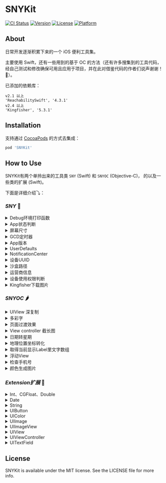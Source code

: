 # SNYKit

[![CI Status](https://img.shields.io/travis/zesicus/SNYKit.svg?style=flat)](https://travis-ci.org/zesicus/SNYKit)
[![Version](https://img.shields.io/cocoapods/v/SNYKit.svg?style=flat)](https://cocoapods.org/pods/SNYKit)
[![License](https://img.shields.io/cocoapods/l/SNYKit.svg?style=flat)](https://cocoapods.org/pods/SNYKit)
[![Platform](https://img.shields.io/cocoapods/p/SNYKit.svg?style=flat)](https://cocoapods.org/pods/SNYKit)

## About

日常开发逐渐积累下来的一个 iOS 便利工具集。

主要使用 Swift，还有一些用到的基于 OC 的方法（还有许多搜集到的工具代码，经自己测试和修改确保可用且应用于项目，并在此对借鉴代码的作者们说声谢谢！🙏）。

已添加的依赖库：

```
v2.1 以上
'ReachabilitySwift', '4.3.1'
v2.4 以上
'Kingfisher', '5.3.1'
```

## Installation

支持通过 [CocoaPods](https://cocoapods.org) 的方式去集成：

```ruby
pod 'SNYKit'
```

## How to Use

SNYKit有两个单拎出来的工具类 `SNY` (Swift) 和 `SNYOC` (Objective-C)， 的以及一些类的扩展 (Swift)。  

下面是详细介绍⤵：

### *SNY* 🍋

<details>
 <summary>Debug环境打印函数</summary>
 
 ```Swift
 dprint("hello")
 ```
 
</details> 

<details>
 <summary>App状态判断</summary>

```Swift
//判断App是否在前台并且能有效接收事件
SNY.appStates.isForeground

//判断App是否在后台运行
SNY.appStates.isBackground

//判断App是否在非活跃状态，这种状态可能处于正在将App转移到后台或者把app调起到前台时
SNY.appStates.isInactive
```

具体请参考 `UIApplication.shared.applicationState`

> 除了比较懒的写系统的写法，再就是我也只需要个判断。

</details>

<details>
 <summary>屏幕尺寸</summary>
 
 * 不说你们都懂得
 
 ```Swift
SNY.screen.frame
SNY.screen.height
SNY.screen.width
SNY.screen.scale
 ```
 
</details>



<details>
 <summary>GCD定时器</summary>
 
* 主线程 `GCD.main`
* 高优先后台线程 `GCD.globalHigh`
* 一般后台线程 `GCD.global`
* 标签线程: `GCD.seria(label: "hello")`
* 分组线程(default组) `GCD.concurrent(label: "hello")`

* 延迟执行

```Swift
//延迟 1 秒执行
SNY.gcd.after(time: 1.0, queue: GCD.main) {
	dprint("Hello")
}
```

> 当然，上面这个方法也可以用下面定时器执行

* 定时器

```
//设置循环定时器，1秒执行一次
SNY.gcd.scheduledDispatchTimer(WithTimerName: "hello", timeInterval: 1.0, queue: GCD.main, repeats: true) {
    dprint("Hello")
}

//检查定时器是否存在
SNY.gcd.isExistTimer(WithTimerName: "hello")

//销毁定时器
SNY.gcd.cancleTimer(WithTimerName: "hello")
```

 
</details>

<details>
 <summary>App版本</summary>
 
 ```Swift
 SNY.appVersion
 ```
 
</details> 

<details>
 <summary>UserDefaults</summary>
 
 ```Swift
 SNY.defaults.set...
 ```
 
</details> 

<details>
 <summary>NotificationCenter</summary>
 
 ```Swift
 SNY.defaultNoti.post...
 ```
 
</details> 

<details>
 <summary>设备UUID</summary>
 
 ```Swift
 SNY.uuid
 ```
 
</details> 

<details>
 <summary>沙盒路径</summary>
 
 ```Swift
 //Documents路径
SNY.documentsPath
//Cache路径
SNY.cachesPath
 ```
 
</details> 

<details>
 <summary>运营商信息</summary>
 
 返回一个元祖，包含 
 
 * 运营商名 carrierName 例 中国联通
 * 国家代码(大写) carrierName 例 CN
 * 网络制式 networkType 例 4G


```Swift
SNY.getCarrier()
```
 
</details> 

<details>
 <summary>设备使用权限判断</summary>
 
 * 网络使用权限
 
 ```Swift
 switch SNY.netPermission {
    case .notRestricted:
        dprint("无限制")
        break
    case .restricted:
        dprint("网络限制")
        break
    case .restrictedStateUnknown:
        dprint("未设置过网络权限时是这个状态")
        break
    default:
        break
 }
 ```
 
 * 相册使用权限

 ```Swift
 switch SNY.photoAlbumPermission {
    case .authorized:
        dprint("已授权")
        break
    case .denied:
        dprint("已阻止")
        break
    case .notDetermined:
        dprint("未知")
        break
    case .restricted:
        dprint("未授权，可能是家长控制权限")
        break
 }
 ```
 
 * 相机使用权限

 ```Swift
 switch SNY.cameraPermission {
    case .authorized:
        dprint("已授权相机")
        break
    case .denied:
        dprint("拒绝使用相机")
        break
    case .restricted:
        dprint("受限制的")
        break
    case .notDetermined:
        dprint("系统未知，可能第一次开启app时状态是这样的")
        break
 }
 ```
 
 * 麦克风使用权限

 ```Swift
 switch SNY.microphonePermission {
    case .authorized:
        dprint("已授权麦克风")
        break
    case .denied:
        dprint("已拒绝麦克风")
        break
    case .restricted:
        dprint("受限制的")
        break
    case .notDetermined:
        dprint("系统未知，可能第一次开启app时状态是这样的")
        break
 }
 ```
 
 * 推送权限

 ```Swift
 if SNY.pushPermission {
     dprint("推送已开启")
 } else {
     dprint("推送未开启/未知")
 }
 ```
 
 * 定位权限

 ```Swift
 if SNY.locationPermission {
     dprint("GPS可用")
 } else {
     dprint("GPS不可用")
 }
 ```
 
</details> 


<details>
 <summary>Kingfisher下载图片</summary>

```Swift
func downloadImage(addr: String, _ completion: @escaping (UIImage) -> Void)
```
 
</details> 


### *SNYOC* 🌶

<details>
 <summary> UIView 深复制 </summary>

```Swift
let theView = UIView()
let cpView = SNYOC.copy(theView)
```
 
</details> 

<details>
 <summary> 多彩字 </summary>
 
 * 改变字符串中个别字符的颜色

```Swift
SNYOC.returnColorfulString("确认授权并同意《用户授权协议》", keyword: "《用户授权协议》", color: .mainTheme)
```

* 改变字符串中许多字符的颜色，比如只把字符串中的数字变色

```Swift
SNYOC.returnColorfulString("我是\(Profile.nickName ?? "")，掘金联盟第 \(rankNum) 号成员", which: ["0", "1", "2", "3", "4", "5", "6", "7", "8", "9"], color: .mainTheme)
```
 
</details> 


<details>
 <summary> 页面过渡效果 </summary>
 
 * 给你的Layer加一个过渡效果，这样比如Push出来的页面会有不同动画效果，方法里面有详细说明

```Swift
SNYOC.addAnimation(self.view.layer, type: "rotate")
```
 
</details>  


<details>
 <summary> View controller 截长图 </summary>
 
 * 生成整个View截图，当然如果想截长图传个ScrollView就好了

```Swift
SNYOC.generateImage(from: self.tableView, size: self.tableView.contentSize)
```
 
</details>   


<details>
 <summary> 日期转星期 </summary>

* 输入日期显示星期几

```Swift
SNYOC.getWeek(Date())
```
 
</details>   


<details>
 <summary> 地理位置坐标转化 </summary>

```Swift
let snyoc = SNYOC.init(latitude: 123, andLongitude: 123)

//从GPS坐标转化到高德坐标
snyoc?.transformFromGPSToGD().latitude
snyoc?.transformFromGPSToGD().longitude

//从高德坐标转化到百度坐标
snyoc?.transformFromGDToBD().latitude
snyoc?.transformFromGDToBD().longitude

//从百度坐标到高德坐标
snyoc?.transformFromBDToGD().latitude
snyoc?.transformFromBDToGD().longitude

//从高德坐标到GPS坐标
snyoc?.transformFromGDToGPS().latitude
snyoc?.transformFromGDToGPS().longitude

//从百度坐标到GPS坐标
snyoc?.transformFromBDToGPS().latitude
snyoc?.transformFromBDToGPS().longitude
```
 
</details>


<details>
 <summary> 取得当前显示Label里文字数组 </summary>
 
 * 取得当前显示Label里文字数组，或许你可以拿来判断一下行数，然后判断展开收缩

```Swift
SNYOC.getLinesArrayOfString(in: cell?.detailLabel)
```
 
</details>


<details>
 <summary> 浮动View </summary>
 
 * 跳动的View，加载多个类似于蚂蚁森林的感觉

```Swift
SNYOC.jumpAnimationView(jumpView)
```
 
</details>


<details>
 <summary> 检查手机号 </summary>
 
 * 返回 true 或 false
 
```Swift
SNYOC.checkTel("12345")
```
 
</details> 


<details>
 <summary> 颜色生成图片 </summary>
 
 * 颜色生成 UIImage (Extension UIColor 同样有实现)

```Swift
let redImg = SNYOC.createImage(with: .red)
```
 
</details> 


### *Extension扩展* 🥝

<details>
 <summary>Int、CGFloat、Double</summary>
 
* 解决精度丢失 (Double -> String)

```Swift
let fixedNumStr = num.decimalStr
```

* 秒转Date型日期 (毫秒自行 x 1000)

```Swift
let date = timeStamp.getDate()
```

* 毫秒转字符型日期

```Swift
12345000.getStringDate(format: "yyyy-MM-dd HH:mm")
```

* 生成随机数

```Swift
// 生成 0 - Max 中的随机数
Int.random
//生成 0 - n-1 之间的随机数
Int.random(n: 10)
//生成 min - max 之间的随机数
Int.random(min: 1, max: 10)
```
 
</details> 

<details>
 <summary>Date</summary>
 
 * 日期转字符串

```Swift
Date().getStringDate(format: "yyyy-MM-dd HH:mm")
```

* 判别时间：刚刚、1分钟前、1小时前...

```Swift
Date().judgeTime()
```
 
</details> 

<details>
 <summary>String</summary>
 
* 将身份证号除前三位和后四位，中间用*号表示

```Swift
let idNum = "311119199303252222"
let hideIdNum = idNum.hideIDCardNo
```
 
* 随机MD5，这部分给注释掉了，使用则在桥接文件中`#import <CommonCrypto/CommonCrypto.h>`

```Swift
String.randomMD5()
```

* 获得字符串宽度

```Swift
"getw".getWidth(size: 15)
```

* HTML字符串本地富文本

```Swift
"<HTML>".html2AttributedString
```

* HTML字符串本地纯文本

```Swift
"<HTML>".html2String
```

* 获得带有行间距的字符串，lineSpacing：行间距，charSpacing：字间距

```Swift
getLineSpacing(lineSpacing: 1, charSpacing: 1)
```

* 存储文件标记不同步iCloud

```Swift
path.excludeFromBackup()
```

* 截取字符串

```Swift
"12345".substring(toIndex: 1)
"1123".substring(fromIndex: 1)
```

* 字符串转为字符数组

```Swift
"1123".toCharArray()
```

* 播放声音

```Swift
musicPath.playSound()
```
 
</details> 

<details>
 <summary>UIButton</summary>
  
```Swift
//左边文字右边图片
thumUpBtn.setTitleRightImgLeft(title: "点赞", font: UIFont.systemFont(ofSize: 12.0), fontColor: .leastBlack, image: UIImage(named: "like"), dist: 10.0)

//右边文字左边图片
thumUpBtn.setTitleLeftImgRight(title: "点赞", font: UIFont.systemFont(ofSize: 12.0), fontColor: .leastBlack, image: UIImage(named: "like"), dist: 10.0)
```

</details> 


<details>
 <summary>UIColor</summary>
 
* 随机颜色

```Swift
UIColor.randomColor()
``` 
 
* 不用除255的便利方法

```Swift
UIColor(r: 12, g: 22, b: 125)
```

* 16进制颜色

```Swift
UIColor(hex: 0x3E609E)
```

* 纯色图片

```Swift
UIColor.red.getImage()
```
 
</details>  


<details>
 <summary>UIImage</summary>
 
 * 压缩图片

```Swift
image.compressImage(toByte: 100 * 1024)
```
 
</details> 


<details>
 <summary>UIImageView</summary>
 
* 设置图片形状模版 (如 聊天气泡样式图片)

```Swift
imgView.maskPic(image: img, with: bubbleImg)
```
 
* 设置圆角（便利方法）

```Swift
imgView.setCorner(radius: 4.0)
```
 
* 填充虚线，注意view的高度

```Swift
imageView.fillImaginaryLine()
```
* 修复垂直拍摄照片旋转90度问题

```Swift
let fixedImg = originImg.fixOrientation()
```

* 设置网络图片

```Swift
/// 有缓存式设置网络图片
///
/// - Parameters:
///   - urlString: 网络图片地址
///   - placeholder: 占位图
public func setNetImg(urlString: String, placeholder: UIImage? = UIImage(named: "sny_default_img"))

/// 无缓存式设置网络图片
///
/// - Parameters:
///   - urlString: 网络图片地址
///   - placeholder: 占位图
public func setNetImgNoCache(urlString: String, placeholder: UIImage? = UIImage(named: "sny_default_img"))
```

* 改变图片颜色（经测试可能会产生很细的图片边框）

```Swift
    func withColor(_ color: UIColor) -> UIImage
```

* 改变图片尺寸

```Swift
    func withSize(_ size: CGSize) -> UIImage
```
 
</details> 


<details>
 <summary>UIView</summary>
 
 * 适用于从下往上滑动入场效果，如需要阴影遮罩，传入遮罩UIView实例

 ```Swift
 //滑入
 optionsView.slideIn(parentVC: self, bounds: CGRect(x: 0, y: 0, width: SNY.screen.width, height: 200), with: bgView)
 //滑出
 optionsView.slideOut(with: bgView)
 ```
 
 * 适用于提示框弹出的动画展示效果, with后面跟的是阴影遮罩，手动传入

```Swift
//弹出
exchangeView.animateIn(parentVC: self.navigationController!, with: backgroundView)

//消失
exchangeView.animateOut(with: backgroundView)
```
 
</details> 


<details>
 <summary>UIViewController </summary>
 
* 跳过返回主控制器

```Swift
func backToRootVC(popAnimation: Bool, dismissAnimation: Bool)
```

* 导航栏左右按钮

```Swift
//左导航栏图片按钮
addLefttBarButtonItem(navigationItem, image: #imageLiteral(resourceName: "bar_search"), target: self, action: #selector(searchAction))

//右导航栏图片按钮
addRightBarButtonItem(navigationItem, image: #imageLiteral(resourceName: "bar_post"), target: self, action: #selector(rightBtnAction))

//左导航栏IconFont按钮
addIconFontLeftBarButtonItem(navigationItem, unicode: "\u{e604}", color: .white, target: self, action: #selector(h))

//右导航栏IconFont按钮
addIconFontRightBarButtonItem(navigationItem, unicode: "\u{e604}", color: .white, target: self, action: #selector(h))

//左导航栏多个文字按钮
addLeftBarButtonItem(navigationItem, title: "左按钮", titleColor: .red, target: self, action: #selector(leftAction))

//右导航栏多个文字按钮
addRightBarButtonItem(navigationItem, title: "右按钮", titleColor: .blue, target: self, action: #selector(rightAction))

//左导航栏多个文字按钮
addIconFontLeftBarButtonItems(navigationItem, unicodes: ["\u{e604}", "\u{e604}", "\u{e604}"], colors: Array.init(repeating: .white, count: 3), dist: 20, target: self, action: [#selector(h), #selector(h), #selector(h)])

//右导航栏多个文字按钮
addIconFontRightBarButtonItems(navigationItem, unicodes: ["\u{e604}", "\u{e604}", "\u{e604}"], colors: Array.init(repeating: .white, count: 3), dist: 20, target: self, action: [#selector(h), #selector(h), #selector(h)])

```

</details> 

<details>
 <summary>UITextField</summary>

* 设置 Placeholder，颜色，字体可选

```Swift
field.setPlaceholder("hello", color: .red)
field.setPlaceholder("hello", font: UIFont.systemFont(ofSize: 30))
field.setPlaceholder("hello", color: .red, font: UIFont.systemFont(ofSize: 50))
```
 
</details>


## License

SNYKit is available under the MIT license. See the LICENSE file for more info.
